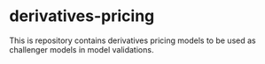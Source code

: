 # derivatives-pricing
This is repository contains derivatives pricing models to be used as challenger models in model validations.

